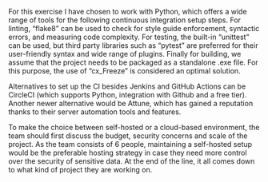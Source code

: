 For this exercise I have chosen to work with Python, which offers a wide range of tools for the following continuous integration setup steps. For linting, “flake8” can be used to check for style guide enforcement, syntactic errors, and measuring code complexity. For testing, the built-in “unittest” can be used, but third party libraries such as “pytest” are preferred for their user-friendly syntax and wide range of plugins. Finally for building, we assume that the project needs to be packaged as a standalone .exe file. For this purpose, the use of “cx_Freeze” is considered an optimal solution.

Alternatives to set up the CI besides Jenkins and GitHub Actions can be CircleCI (which supports Python, integration with Github and a free tier). Another newer alternative would be Attune, which has gained a reputation thanks to their server automation tools and features.

To make the choice between self-hosted or a cloud-based environment, the team should first discuss the budget, security concerns and scale of the project. As the team consists of 6 people, maintaining a self-hosted setup would be the preferable hosting strategy in case they need more control over the security of sensitive data. At the end of the line, it all comes down to what kind of project they are working on.
